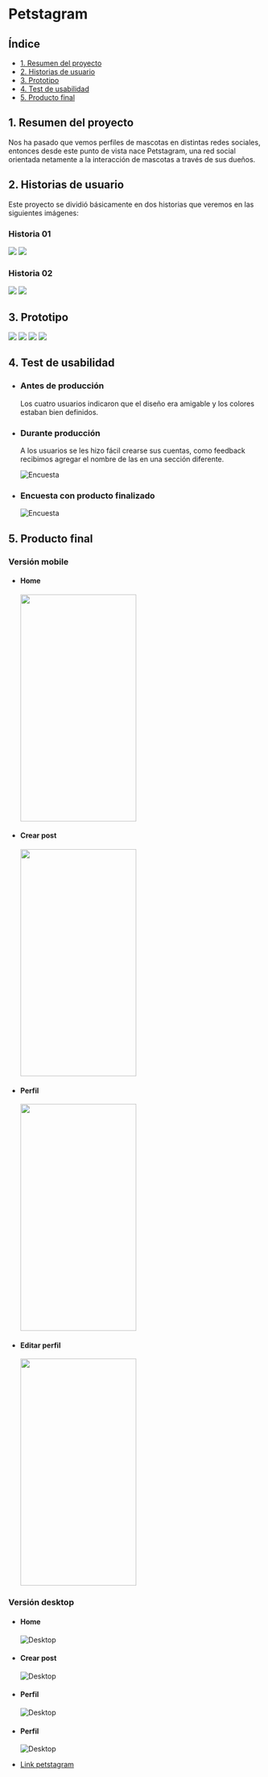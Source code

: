 # Petstagram

## Índice

* [1. Resumen del proyecto](#1-resumen-del-proyecto)
* [2. Historias de usuario](#2-historias-de-usuario)
* [3. Prototipo](#3-prototipo)
* [4. Test de usabilidad](#4-test-de-usabilidad)
* [5. Producto final](#5-producto-final)

## 1. Resumen del proyecto
Nos ha pasado que vemos perfiles de mascotas en distintas redes sociales, entonces desde este punto de vista nace Petstagram, una red social orientada netamente a la interacción de mascotas a través de sus dueños.

## 2. Historias de usuario

Este proyecto se dividió básicamente en dos historias que veremos en las siguientes imágenes:
### Historia 01
![](lib/assets/captures/2.png)
![](lib/assets/captures/3.png)
### Historia 02
![](lib/assets/captures/5.png)
![](lib/assets/captures/6.png)

## 3. Prototipo
![](lib/assets/captures/4.png)
![](lib/assets/captures/7.png)
![](lib/assets/captures/8.png)
![](lib/assets/captures/9.png)
## 4. Test de usabilidad

* ### Antes de producción
  Los cuatro usuarios indicaron que el diseño era amigable y los colores estaban bien definidos.

* ### Durante producción
  A los usuarios se les hizo fácil crearse sus cuentas, como feedback recibimos agregar el nombre de las en una sección diferente.

  ![Encuesta](lib/assets/captures/Encuesta01.png)
* ### Encuesta con producto finalizado
  ![Encuesta](lib/assets/captures/Encuesta02.png)

## 5. Producto final

### Versión mobile
* #### Home
  <img src="lib/assets/captures/mobile01.jpeg" width=230px height=450px>

* #### Crear post
  <img src="lib/assets/captures/mobile02.jpeg" width=230px height=450px>

* #### Perfil
  <img src="lib/assets/captures/mobile03.jpeg" width=230px height=450px>

* #### Editar perfil
  <img src="lib/assets/captures/mobile04.jpeg" width=230px height=450px>

### Versión desktop
* #### Home
  ![Desktop](lib/assets/captures/desktop01.png)

* #### Crear post
  ![Desktop](lib/assets/captures/desktop02.png)

* #### Perfil
  ![Desktop](lib/assets/captures/desktop03.png)

* #### Perfil
  ![Desktop](lib/assets/captures/desktop04.png)



* [Link petstagram](https://lab-petstagram.web.app/)
